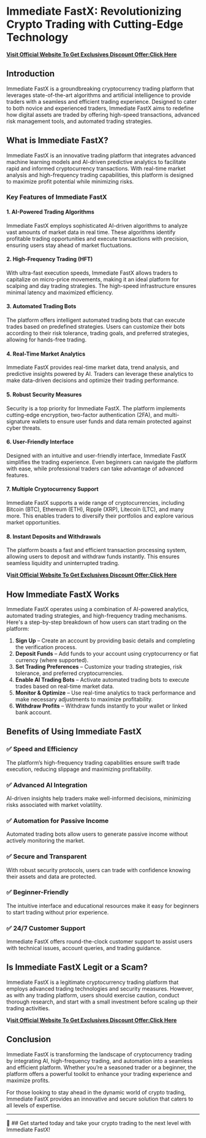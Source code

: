# Immediate FastX: Revolutionizing Crypto Trading with Cutting-Edge Technology

**[Visit Official Website To Get Exclusives Discount Offer:Click Here](https://mydealsjunction.info/buy-immediatefastx)**


## Introduction

Immediate FastX is a groundbreaking cryptocurrency trading platform that leverages state-of-the-art algorithms and artificial intelligence to provide traders with a seamless and efficient trading experience. Designed to cater to both novice and experienced traders, Immediate FastX aims to redefine how digital assets are traded by offering high-speed transactions, advanced risk management tools, and automated trading strategies.

## What is Immediate FastX?

Immediate FastX is an innovative trading platform that integrates advanced machine learning models and AI-driven predictive analytics to facilitate rapid and informed cryptocurrency transactions. With real-time market analysis and high-frequency trading capabilities, this platform is designed to maximize profit potential while minimizing risks.

### Key Features of Immediate FastX

#### 1. **AI-Powered Trading Algorithms**
Immediate FastX employs sophisticated AI-driven algorithms to analyze vast amounts of market data in real time. These algorithms identify profitable trading opportunities and execute transactions with precision, ensuring users stay ahead of market fluctuations.

#### 2. **High-Frequency Trading (HFT)**
With ultra-fast execution speeds, Immediate FastX allows traders to capitalize on micro-price movements, making it an ideal platform for scalping and day trading strategies. The high-speed infrastructure ensures minimal latency and maximized efficiency.

#### 3. **Automated Trading Bots**
The platform offers intelligent automated trading bots that can execute trades based on predefined strategies. Users can customize their bots according to their risk tolerance, trading goals, and preferred strategies, allowing for hands-free trading.

#### 4. **Real-Time Market Analytics**
Immediate FastX provides real-time market data, trend analysis, and predictive insights powered by AI. Traders can leverage these analytics to make data-driven decisions and optimize their trading performance.

#### 5. **Robust Security Measures**
Security is a top priority for Immediate FastX. The platform implements cutting-edge encryption, two-factor authentication (2FA), and multi-signature wallets to ensure user funds and data remain protected against cyber threats.

#### 6. **User-Friendly Interface**
Designed with an intuitive and user-friendly interface, Immediate FastX simplifies the trading experience. Even beginners can navigate the platform with ease, while professional traders can take advantage of advanced features.

#### 7. **Multiple Cryptocurrency Support**
Immediate FastX supports a wide range of cryptocurrencies, including Bitcoin (BTC), Ethereum (ETH), Ripple (XRP), Litecoin (LTC), and many more. This enables traders to diversify their portfolios and explore various market opportunities.

#### 8. **Instant Deposits and Withdrawals**
The platform boasts a fast and efficient transaction processing system, allowing users to deposit and withdraw funds instantly. This ensures seamless liquidity and uninterrupted trading.

**V[isit Official Website To Get Exclusives Discount Offer:Click Here](https://mydealsjunction.info/buy-immediatefastx)**

## How Immediate FastX Works

Immediate FastX operates using a combination of AI-powered analytics, automated trading strategies, and high-frequency trading mechanisms. Here's a step-by-step breakdown of how users can start trading on the platform:

1. **Sign Up** – Create an account by providing basic details and completing the verification process.
2. **Deposit Funds** – Add funds to your account using cryptocurrency or fiat currency (where supported).
3. **Set Trading Preferences** – Customize your trading strategies, risk tolerance, and preferred cryptocurrencies.
4. **Enable AI Trading Bots** – Activate automated trading bots to execute trades based on real-time market data.
5. **Monitor & Optimize** – Use real-time analytics to track performance and make necessary adjustments to maximize profitability.
6. **Withdraw Profits** – Withdraw funds instantly to your wallet or linked bank account.

## Benefits of Using Immediate FastX

### ✅ **Speed and Efficiency**
The platform’s high-frequency trading capabilities ensure swift trade execution, reducing slippage and maximizing profitability.

### ✅ **Advanced AI Integration**
AI-driven insights help traders make well-informed decisions, minimizing risks associated with market volatility.

### ✅ **Automation for Passive Income**
Automated trading bots allow users to generate passive income without actively monitoring the market.

### ✅ **Secure and Transparent**
With robust security protocols, users can trade with confidence knowing their assets and data are protected.

### ✅ **Beginner-Friendly**
The intuitive interface and educational resources make it easy for beginners to start trading without prior experience.

### ✅ **24/7 Customer Support**
Immediate FastX offers round-the-clock customer support to assist users with technical issues, account queries, and trading guidance.

## Is Immediate FastX Legit or a Scam?

Immediate FastX is a legitimate cryptocurrency trading platform that employs advanced trading technologies and security measures. However, as with any trading platform, users should exercise caution, conduct thorough research, and start with a small investment before scaling up their trading activities.

**V[isit Official Website To Get Exclusives Discount Offer:Click Here](https://mydealsjunction.info/buy-immediatefastx)**

## Conclusion

Immediate FastX is transforming the landscape of cryptocurrency trading by integrating AI, high-frequency trading, and automation into a seamless and efficient platform. Whether you’re a seasoned trader or a beginner, the platform offers a powerful toolkit to enhance your trading experience and maximize profits. 

For those looking to stay ahead in the dynamic world of crypto trading, Immediate FastX provides an innovative and secure solution that caters to all levels of expertise.

---

🚀 ## Get started today and take your crypto trading to the next level with Immediate FastX!

